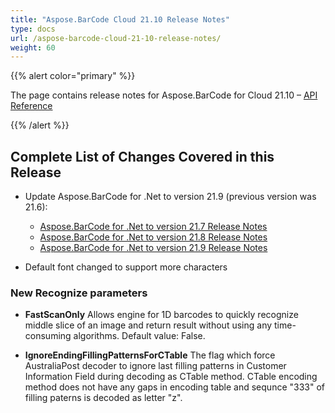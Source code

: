 ```yaml
---
title: "Aspose.BarCode Cloud 21.10 Release Notes"
type: docs
url: /aspose-barcode-cloud-21-10-release-notes/
weight: 60
---
```


{{% alert color="primary" %}}

The page contains release notes for Aspose.BarCode for Cloud 21.10 – [API Reference](https://apireference.aspose.cloud/barcode/)

{{% /alert %}}

## **Complete List of Changes Covered in this Release**

- Update Aspose.BarCode for .Net to version 21.9 (previous version was 21.6):
  - [Aspose.BarCode for .Net to version 21.7 Release Notes](https://docs.aspose.com/barcode/net/aspose-barcode-for-net-21-7-release-notes/)
  - [Aspose.BarCode for .Net to version 21.8 Release Notes](https://docs.aspose.com/barcode/net/aspose-barcode-for-net-21-8-release-notes/)
  - [Aspose.BarCode for .Net to version 21.9 Release Notes](https://docs.aspose.com/barcode/net/aspose-barcode-for-net-21-9-release-notes/)

- Default font changed to support more characters

### **New Recognize parameters**

- **FastScanOnly** Allows engine for 1D barcodes to quickly recognize middle slice of an image and return result without using any time-consuming algorithms. Default value: False.

- **IgnoreEndingFillingPatternsForCTable** The flag which force AustraliaPost decoder to ignore last filling patterns in Customer Information Field during decoding as CTable method. CTable encoding method does not have any gaps in encoding table and sequnce "333" of filling paterns is decoded as letter "z".
